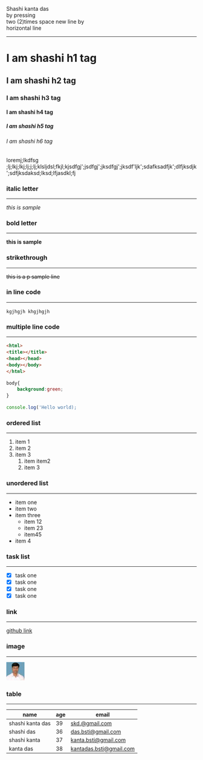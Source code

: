 <!--markdown -->
Shashi kanta das    
by pressing   
two (2)times space
new line by  
horizontal line 

---

# I am shashi h1 tag
## I am shashi h2 tag
### I am shashi h3 tag
#### I am shashi h4 tag
##### I am shashi h5 tag
###### I am shashi h6 tag

<p> loremj;lkdfsg ;lj;lkj;lkj;lj;j;lj;klsljdsl;fkjl;kjsdfgj';jsdfgj';jksdfgj';jksdf'ljk';sdafksadfjk';dlfjksdjk';sdfjksdaksd;lksd;lfjasdkl;fj</p>

### italic letter 
---
_this is sample_  
### bold letter 
---
__this is sample__

### strikethrough 
---
~~this is a p sample line~~

### in line code
---
`kgjhgjh
khgjhgjh`

### multiple line code
---
```html
<html>
<title></title>
<head></head>
<body></body>
</html>
```

```css
body{
    background:green;
}
```

```javascript
console.log('Hello world);
```
### ordered list
---
1. item 1
2. item 2
3. item 3
   1. item item2 
   2. item 3

### unordered list
---
- item one
- item two
- item three
    - item 12
    - item 23
    - item45
- item 4

### task list
---
- [x] task one 
- [x] task one 
- [x] task one 
- [x] task one 

### link
---
[github link](https://github.com/shashidas95/shashi)

### image
---

![profile](./images/me.jpg)

### table
---

| name | age| email|
|-----|-----|-----|
shashi kanta das|39 |skd.@gmail.com
shashi  das|36 |das.bsti@gmail.com
shashi kanta |37 |kanta.bsti@gmail.com
 kanta das|38 |kantadas.bsti@gmail.com